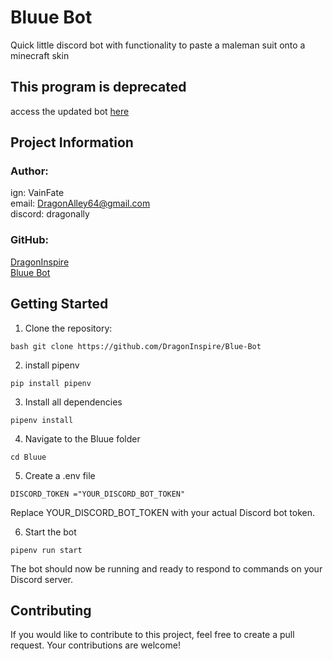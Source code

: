 # Bluue Bot

Quick little discord bot with functionality to paste a maleman suit onto a minecraft skin

## This program is deprecated

access the updated bot <a href="https://github.com/DragonInspire/Bluue-Bot-V2">here</a>

## Project Information

### **Author**:
ign: VainFate\
email: DragonAlley64@gmail.com\
discord: dragonally

### **GitHub**:
[DragonInspire](https://github.com/DragonInspire)\
[Bluue Bot](https://github.com/DragonInspire/Bluue-Bot)

## Getting Started 
1. Clone the repository: 
~~~
bash git clone https://github.com/DragonInspire/Blue-Bot
~~~

2. install pipenv
~~~
pip install pipenv
~~~

3. Install all dependencies
~~~
pipenv install
~~~

4. Navigate to the Bluue folder
~~~
cd Bluue
~~~

5. Create a .env file
~~~
DISCORD_TOKEN ="YOUR_DISCORD_BOT_TOKEN"
~~~
Replace YOUR_DISCORD_BOT_TOKEN with your actual Discord bot token.

6. Start the bot
~~~
pipenv run start
~~~

The bot should now be running and ready to respond to commands on your Discord server.

## Contributing

If you would like to contribute to this project, feel free to create a pull request. Your contributions are welcome!
